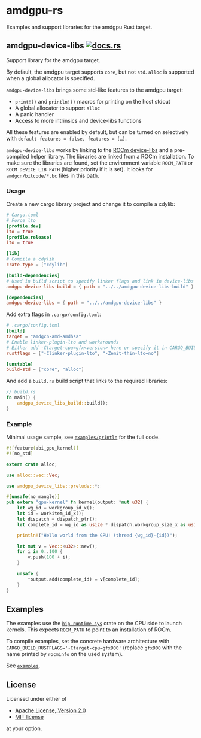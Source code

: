 # amdgpu-rs

Examples and support libraries for the amdgpu Rust target.

## amdgpu-device-libs [![docs.rs](https://docs.rs/amdgpu-device-libs/badge.svg)](https://docs.rs/amdgpu-device-libs)

Support library for the amdgpu target.

By default, the amdgpu target supports `core`, but not `std`.
`alloc` is supported when a global allocator is specified.

`amdgpu-device-libs` brings some std-like features to the amdgpu target:

- `print!()` and `println!()` macros for printing on the host stdout
- A global allocator to support `alloc`
- A panic handler
- Access to more intrinsics and device-libs functions

All these features are enabled by default, but can be turned on selectively with `default-features = false, features = […]`.

`amdgpu-device-libs` works by linking to the [ROCm device-libs](https://github.com/ROCm/llvm-project/tree/amd-staging/amd/device-libs) and a pre-compiled helper library.
The libraries are linked from a ROCm installation.
To make sure the libraries are found, set the environment variable `ROCM_PATH` or `ROCM_DEVICE_LIB_PATH` (higher priority if it is set).
It looks for `amdgcn/bitcode/*.bc` files in this path.

### Usage

Create a new cargo library project and change it to compile a cdylib:
```toml
# Cargo.toml
# Force lto
[profile.dev]
lto = true
[profile.release]
lto = true

[lib]
# Compile a cdylib
crate-type = ["cdylib"]

[build-dependencies]
# Used in build script to specify linker flags and link in device-libs
amdgpu-device-libs-build = { path = "../../amdgpu-device-libs-build" }

[dependencies]
amdgpu-device-libs = { path = "../../amdgpu-device-libs" }
```

Add extra flags in `.cargo/config.toml`:
```toml
# .cargo/config.toml
[build]
target = "amdgcn-amd-amdhsa"
# Enable linker-plugin-lto and workarounds
# Either add -Ctarget-cpu=gfx<version> here or specify it in CARGO_BUILD_RUSTFLAGS='-Ctarget-cpu=gfx<version>'
rustflags = ["-Clinker-plugin-lto", "-Zemit-thin-lto=no"]

[unstable]
build-std = ["core", "alloc"]
```

And add a `build.rs` build script that links to the required libraries:
```rust
// build.rs
fn main() {
    amdgpu_device_libs_build::build();
}
```

### Example

Minimal usage sample, see [`examples/println`](https://github.com/Flakebi/amdgpu-rs/tree/main/examples/println) for the full code.
```rust
#![feature(abi_gpu_kernel)]
#![no_std]

extern crate alloc;

use alloc::vec::Vec;

use amdgpu_device_libs::prelude::*;

#[unsafe(no_mangle)]
pub extern "gpu-kernel" fn kernel(output: *mut u32) {
    let wg_id = workgroup_id_x();
    let id = workitem_id_x();
    let dispatch = dispatch_ptr();
    let complete_id = wg_id as usize * dispatch.workgroup_size_x as usize + id as usize;

    println!("Hello world from the GPU! (thread {wg_id}-{id})");

    let mut v = Vec::<u32>::new();
    for i in 0..100 {
        v.push(100 + i);
    }

    unsafe {
        *output.add(complete_id) = v[complete_id];
    }
}
```

## Examples

The examples use the [`hip-runtime-sys`](https://github.com/cjordan/hip-sys) crate on the CPU side to launch kernels.
This expects `ROCM_PATH` to point to an installation of ROCm.

To compile examples, set the concrete hardware architecture with `CARGO_BUILD_RUSTFLAGS='-Ctarget-cpu=gfx900'` (replace `gfx900` with the name printed by `rocminfo` on the used system).

See [`examples`](./examples).

## License

Licensed under either of

 * [Apache License, Version 2.0](LICENSE-APACHE)
 * [MIT license](LICENSE-MIT)

at your option.
